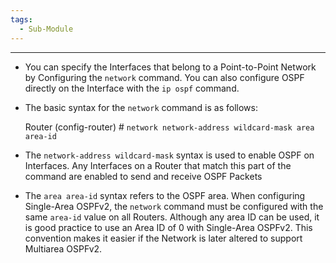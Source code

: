 ```yaml
---
tags:
  - Sub-Module
---
```


---
- You can specify the Interfaces that belong to a Point-to-Point Network by Configuring the `network` command.
  You can also configure OSPF directly on the Interface with the `ip ospf` command.

- The basic syntax for the `network` command is as follows:
 
  Router (config-router) # `network network-address wildcard-mask area area-id`

- The `network-address wildcard-mask` syntax is used to enable OSPF on Interfaces.
  Any Interfaces on a Router that match this part of the command are enabled to send and receive OSPF Packets
- The `area area-id` syntax refers to the OSPF area.
  When configuring Single-Area OSPFv2, the `network` command must be configured with the same `area-id` value on all Routers.
  Although any area ID can be used, it is good practice to use an Area ID of 0 with Single-Area OSPFv2.
  This convention makes it easier if the Network is later altered to support Multiarea OSPFv2.